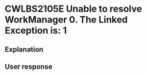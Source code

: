 # CWLBS2105E Unable to resolve WorkManager 0. The Linked Exception is: 1

## Explanation

## User response